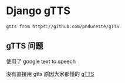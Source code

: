 # Django gTTS

```
gtts from https://github.com/pndurette/gTTS

```

## gTTS 问题

使用了 google text to speech

没有直接用 gtts 原因大家都懂的 [gTTS](https://github.com/pndurette/gTTS)

